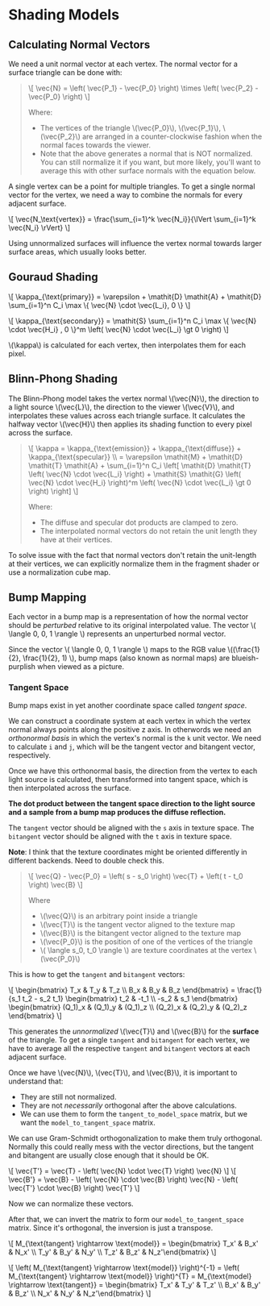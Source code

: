# Shading Models

## Calculating Normal Vectors
We need a unit normal vector at each vertex.  The normal vector for a surface triangle can be done with:

> \\[ \vec{N} = \left( \vec{P_1} - \vec{P_0} \right) \times \left( \vec{P_2} - \vec{P_0} \right) \\]
>
> Where:
> * The vertices of the triangle \\(\vec{P_0}\\), \\(\vec{P_1}\\), \\(\vec{P_2}\\) are arranged in a counter-clockwise fashion when the normal faces towards the viewer.
> * Note that the above generates a normal that is NOT normalized.  You can still normalize it if you want, but more likely, you'll want to average this with other surface normals with the equation below.

A single vertex can be a point for multiple triangles. To get a single normal vector for the vertex,  we need a way to combine the normals for every adjacent surface.

\\[ \vec{N_\text{vertex}} = \frac{\sum_{i=1}^k \vec{N_i}}{\lVert \sum_{i=1}^k \vec{N_i} \rVert} \\]

Using unnormalized surfaces will influence the vertex normal towards larger surface areas, which usually looks better.

## Gouraud Shading

\\[ \kappa_{\text{primary}} = \varepsilon + \mathit{D} \mathit{A} + \mathit{D} \sum_{i=1}^n C_i \max \\{ \vec{N} \cdot \vec{L_i}, 0 \\} \\]

\\[ \kappa_{\text{secondary}} = \mathit{S} \sum_{i=1}^n C_i \max \\{ \vec{N} \cdot \vec{H_i} , 0 \\}^m \left( \vec{N} \cdot \vec{L_i} \gt 0 \right) \\]

\\(\kappa\\) is calculated for each vertex, then interpolates them for each pixel.

## Blinn-Phong Shading
The Blinn-Phong model takes the vertex normal \\(\vec{N}\\), the direction to a light source \\(\vec{L}\\), the direction to the viewer \\(\vec{V}\\), and interpolates these values across each triangle surface.  It calculates the halfway vector \\(\vec{H}\\) then applies its shading function to every pixel across the surface.

> \\[
    \kappa = \kappa_{\text{emission}} + \kappa_{\text{diffuse}} + \kappa_{\text{specular}} \\\\
    = \varepsilon \mathit{M} + \mathit{D} \mathit{T} \mathit{A} + \sum_{i=1}^n C_i
    \left[ \mathit{D} \mathit{T} \left( \vec{N} \cdot \vec{L_i} \right) + \mathit{S} \mathit{G} \left( \vec{N} \cdot \vec{H_i} \right)^m \left( \vec{N} \cdot \vec{L_i} \gt 0 \right)  \right]
\\]
>
> Where:
> * The diffuse and specular dot products are clamped to zero.
> * The interpolated normal vectors do not retain the unit length they have at their vertices.

To solve issue with the fact that normal vectors don't retain the unit-length at their vertices, we can explicitly normalize them in the fragment shader or use a normalization cube map.

## Bump Mapping
Each vector in a bump map is a representation of how the normal vector should be _perturbed_ relative to its original interpolated value. The vector \\( \langle 0, 0, 1 \rangle \\) represents an unperturbed normal vector.

Since the vector \\( \langle 0, 0, 1 \rangle \\) maps to the RGB value \\((\frac{1}{2}, \frac{1}{2}, 1) \\), bump maps (also known as normal maps) are blueish-purplish when viewed as a picture.

### Tangent Space
Bump maps exist in yet another coordinate space called _tangent space_.

We can construct a coordinate system at each vertex in which the vertex normal always points along the positive z axis.  In otherwords we need an _orthonormal basis_ in which the vertex's normal is the `k` unit vector.  We need to calculate `i` and `j`, which will be the tangent vector and bitangent vector, respectively.

Once we have this orthonormal basis, the direction from the vertex to each light source is calculated, then transformed into tangent space, which is then interpolated across the surface.

**The dot product between the tangent space direction to the light source and a sample from a bump map produces the diffuse reflection.**

The `tangent` vector should be aligned with the `s` axis in texture space.  The `bitangent` vector should be aligned with the `t` axis in texture space.

**Note**: I think that the texture coordinates might be oriented differently in different backends.  Need to double check this.

> \\[ \vec{Q} - \vec{P_0} = \left( s - s_0 \right) \vec{T} + \left( t - t_0 \right) \vec{B} \\]
>
> Where
> * \\(\vec{Q}\\) is an arbitrary point inside a triangle
> * \\(\vec{T}\\) is the tangent vector aligned to the texture map
> * \\(\vec{B}\\) is the bitangent vector aligned to the texture map
> * \\(\vec{P_0}\\) is the position of one of the vertices of the triangle
> * \\( \langle s_0, t_0 \rangle \\) are texture coordinates at the vertex \\(\vec{P_0}\\)

This is how to get the `tangent` and `bitangent` vectors:

\\[
    \begin{bmatrix} T_x & T_y & T_z \\\\ B_x & B_y & B_z \end{bmatrix} =
    \frac{1}{s_1 t_2 - s_2 t_1}
    \begin{bmatrix} t_2 & -t_1 \\\\ -s_2 & s_1 \end{bmatrix}
    \begin{bmatrix} (Q_1)_x & (Q_1)_y & (Q_1)_z \\\\ (Q_2)_x & (Q_2)_y & (Q_2)_z \end{bmatrix}
\\]

This generates the _unnormalized_ \\(\vec{T}\\) and \\(\vec{B}\\) for the **surface** of the triangle.  To get a single `tangent` and `bitangent` for each vertex, we have to average all the respective `tangent` and `bitangent` vectors at each adjacent surface.

Once we have \\(vec{N}\\), \\(vec{T}\\), and \\(vec{B}\\), it is important to understand that:
* They are still not normalized.
* They are not _necessarily_ orthogonal after the above calculations.
* We can use them to form the `tangent_to_model_space` matrix,  but we want the `model_to_tangent_space` matrix.

We can use Gram-Schmidt orthogonalization to make them truly orthogonal.  Normally this could really mess with the vector directions, but the tangent and bitangent are usually close enough that it should be OK.

\\[ \vec{T'} = \vec{T} - \left( \vec{N} \cdot \vec{T} \right) \vec{N} \\]
\\[ \vec{B'} = \vec{B} - \left( \vec{N} \cdot \vec{B} \right) \vec{N} - \left( \vec{T'} \cdot \vec{B} \right) \vec{T'} \\]

Now we can normalize these vectors.

After that, we can invert the matrix to form our `model_to_tangent_space` matrix. Since it's orthogonal, the inversion is just a transpose.

\\[ M_{\text{tangent} \rightarrow \text{model}} = \begin{bmatrix} T_x' & B_x' & N_x' \\\\ T_y' & B_y' & N_y' \\\\ T_z' & B_z' & N_z'\end{bmatrix} \\]

\\[ \left( M_{\text{tangent} \rightarrow \text{model}} \right)^{-1} = \left( M_{\text{tangent} \rightarrow \text{model}} \right)^{T} = M_{\text{model} \rightarrow \text{tangent}} = \begin{bmatrix} T_x' & T_y' & T_z' \\\\ B_x' & B_y' & B_z' \\\\ N_x' & N_y' & N_z'\end{bmatrix} \\]
